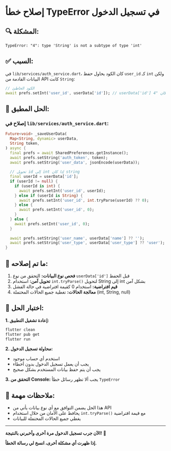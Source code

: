 # إصلاح خطأ TypeError في تسجيل الدخول

## 🔍 **المشكلة:**
```
TypeError: "4": type 'String' is not a subtype of type 'int'
```

## ✅ **السبب:**
في `lib/services/auth_service.dart`، كان الكود يحاول حفظ `user_id` كـ `int` ولكن البيانات القادمة من API كانت `String`:

```dart
// الكود الخاطئ
await prefs.setInt('user_id', userData['id']); // userData['id'] كان "4" (String)
```

## 🔧 **الحل المطبق:**

### **إصلاح في `lib/services/auth_service.dart`:**

```dart
Future<void> _saveUserData(
  Map<String, dynamic> userData,
  String token,
) async {
  final prefs = await SharedPreferences.getInstance();
  await prefs.setString('auth_token', token);
  await prefs.setString('user_data', jsonEncode(userData));
  
  // تحويل id إلى int إذا كان string
  final userId = userData['id'];
  if (userId != null) {
    if (userId is int) {
      await prefs.setInt('user_id', userId);
    } else if (userId is String) {
      await prefs.setInt('user_id', int.tryParse(userId) ?? 0);
    } else {
      await prefs.setInt('user_id', 0);
    }
  } else {
    await prefs.setInt('user_id', 0);
  }
  
  await prefs.setString('user_name', userData['name'] ?? '');
  await prefs.setString('user_type', userData['user_type'] ?? 'user');
}
```

## 🎯 **ما تم إصلاحه:**

1. **فحص نوع البيانات:** التحقق من نوع `userData['id']` قبل الحفظ
2. **تحويل آمن:** استخدام `int.tryParse()` لتحويل String إلى int بشكل آمن
3. **قيم افتراضية:** استخدام 0 كقيمة افتراضية في حالة الفشل
4. **معالجة الحالات:** تغطية جميع الحالات المحتملة (int, String, null)

## 🧪 **اختبار الحل:**

**1. إعادة تشغيل التطبيق:**
```bash
flutter clean
flutter pub get
flutter run
```

**2. محاولة تسجيل الدخول:**
- استخدم أي حساب موجود
- يجب أن يعمل تسجيل الدخول بدون أخطاء
- يجب أن يتم حفظ بيانات المستخدم بشكل صحيح

**3. التحقق من Console:**
يجب ألا تظهر رسائل خطأ `TypeError`

## 📝 **ملاحظات مهمة:**

- هذا الحل يضمن التوافق مع أي نوع بيانات يأتي من API
- يحافظ على الأمان من خلال استخدام `int.tryParse()` مع قيمة افتراضية
- يغطي جميع الحالات المحتملة للبيانات

---

**الآن جرب تسجيل الدخول مرة أخرى وأخبرني بالنتيجة!** 🎉

**إذا ظهرت أي مشكلة أخرى، انسخ لي رسالة الخطأ.** 